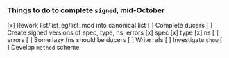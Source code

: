 ### Things to do to complete `signed`, mid-October

[x] Rework list/list_eg/list_mod into canonical list
[ ] Complete ducers
[ ] Create signed versions of spec, type, ns, errors
  [x] spec
  [x] type
  [x] ns
  [ ] errors
[ ] Some lazy fns should be ducers
[ ] Write refs
[ ] Investigate `show`
[ ] Develop `method` scheme
